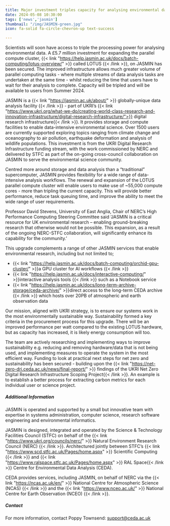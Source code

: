 ```yaml
---
title: Major investment triples capacity for analysing environmental data 
date: 2024-05-08 10:30:00
tags: ['news','jasmin']
thumbnail: "/img/JASMIN-green.jpg"
icon: fa-solid fa-circle-chevron-up text-success

---
```


Scientists will soon have access to triple the processing power for analysing environmental data. A £5.7 million investment for expanding the parallel compute cluster, {{< link "https://help.jasmin.ac.uk/docs/batch-computing/lotus-overview/" >}} called LOTUS {{< /link >}}, on JASMIN has been secured. The improved infrastructure allows much greater volume of parallel computing tasks - where multiple streams of data analysis tasks are undertaken at the same time - whilst reducing the time that users have to wait for their analysis to complete. Capacity will be tripled and will be available to users from Summer 2024.

JASMIN is a {{< link "https://jasmin.ac.uk/about/" >}} globally-unique data analysis facility {{< /link >}} - part of UKRI’s {{< link "https://www.ukri.org/what-we-do/creating-world-class-research-and-innovation-infrastructure/digital-research-infrastructure/">}} digital research infrastructure{{< /link >}}. It provides storage and compute facilities to enable data-intensive environmental science. Over 1500 users are currently supported exploring topics ranging from climate change and oceanography to air pollution, earthquake deformation and analysis of wildlife populations. This investment is from the UKRI Digital Research Infrastructure funding stream, with the work commissioned by NERC and delivered by STFC as part of the on-going cross-council collaboration on JASMIN to serve the environmental science community.

Centred more around storage and data analysis than a “traditional” supercomputer, JASMIN provides flexibility for a wide range of data-intensive analysis workflows. The renewal and expansion of the LOTUS parallel compute cluster will enable users to make use of ~55,000 compute cores - more than tripling the current capacity. This will provide better performance, reduce task queuing time, and improve the ability to meet the wide range of user requirements.

Professor David Stevens, University of East Anglia, Chair of NERC’s High Performance Computing Steering Committee said ‘JASMIN is a critical resource for UK environmental research – enabling ground-breaking research that otherwise would not be possible. This expansion, as a result of the ongoing NERC-STFC collaboration, will significantly enhance its capability for the community.’

This upgrade complements a range of other JASMIN services that enable environmental research, including but not limited to;

- {{< link "https://help.jasmin.ac.uk/docs/batch-computing/orchid-gpu-cluster/" >}}a GPU cluster for AI workflows {{< /link >}}
- {{< link "https://help.jasmin.ac.uk/docs/interactive-computing/" >}}interactive analysis tools {{< /link >}} such as a Notebook service
- {{< link "https://help.jasmin.ac.uk/docs/long-term-archive-storage/ceda-archive/" >}}direct access to the long-term CEDA archive {{< /link >}} which hosts over 20PB of atmospheric and earth observation data

Our mission, aligned with UKRI strategy,  is to ensure our systems work in the most environmentally sustainable way. Sustainability formed a key criteria in the procurement process for this upgrade. There will be an improved performance per watt compared to the existing LOTUS hardware, but as capacity has increased, it is likely energy consumption will too.

The team are actively researching and implementing ways to improve sustainability e.g. reducing and removing hardware/data that is not being used, and implementing measures to operate the system in the most efficient way. Funding to look at practical next steps for net zero and sustainability has been secured - building upon the {{< link "https://net-zero-dri.ceda.ac.uk/news/final-report/" >}} findings of the UKRI Net Zero Digital Research Infrastructure Scoping Project{{< /link >}}. An example is to establish a better process for extracting carbon metrics for each individual user or science project.

##### Additional Information

JASMIN is operated and supported by a small but innovative team with expertise in systems administration, computer science, research software engineering and environmental informatics.

JASMIN is designed, integrated and operated by the Science & Technology Facilities Council (STFC) on behalf of the {{< link "https://www.ukri.org/councils/nerc/" >}} Natural Environment Research Council (NERC) {{< /link >}}. Architectured jointly between STFC’s {{< link "https://www.scd.stfc.ac.uk/Pages/home.aspx" >}} Scientific Computing {{< /link >}} and {{< link "https://www.ralspace.stfc.ac.uk/Pages/home.aspx" >}} RAL Space{{< /link >}} Centre for Environmental Data Analysis (CEDA).

CEDA provides services, including JASMIN, on behalf of NERC via the {{< link "https://ncas.ac.uk/en/" >}} National Centre for Atmospheric Science (NCAS) {{< /link >}} and the {{< link "https://www.nceo.ac.uk/" >}} National Centre for Earth Observation (NCEO) {{< /link >}}.

##### Contact

For more information, contact Poppy Townsend: support@ceda.ac.uk
